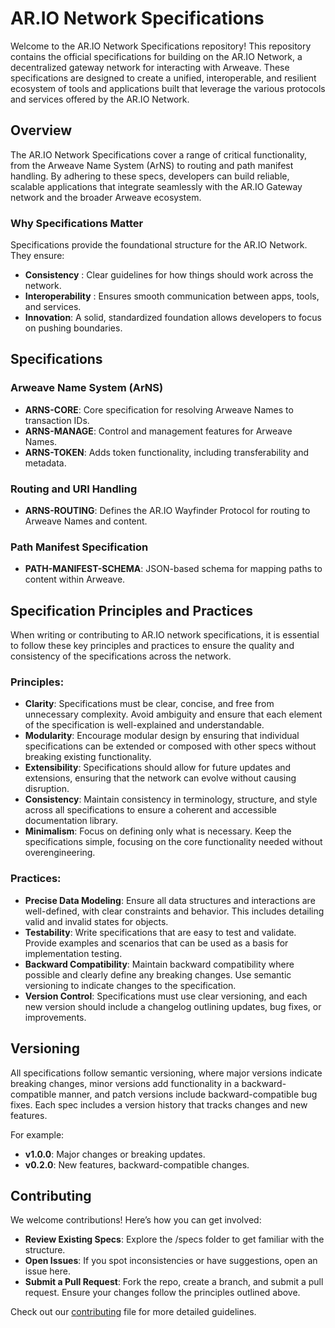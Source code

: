 # AR.IO Network Specifications

Welcome to the AR.IO Network Specifications repository! This repository contains the official specifications for building on the AR.IO Network, a decentralized gateway network for interacting with Arweave. These specifications are designed to create a unified, interoperable, and resilient ecosystem of tools and applications built that leverage the various protocols and services offered by the AR.IO Network.

## Overview

The AR.IO Network Specifications cover a range of critical functionality, from the Arweave Name System (ArNS) to routing and path manifest handling. By adhering to these specs, developers can build reliable, scalable applications that integrate seamlessly with the AR.IO Gateway network and the broader Arweave ecosystem.

### Why Specifications Matter

Specifications provide the foundational structure for the AR.IO Network. They ensure:

- **Consistency** : Clear guidelines for how things should work across the network.
- **Interoperability** : Ensures smooth communication between apps, tools, and services.
- **Innovation**: A solid, standardized foundation allows developers to focus on pushing boundaries.

## Specifications

### Arweave Name System (ArNS)

- **ARNS-CORE**: Core specification for resolving Arweave Names to transaction IDs.
- **ARNS-MANAGE**: Control and management features for Arweave Names.
- **ARNS-TOKEN**: Adds token functionality, including transferability and metadata.

### Routing and URI Handling

- **ARNS-ROUTING**: Defines the AR.IO Wayfinder Protocol for routing to Arweave Names and content.

### Path Manifest Specification

- **PATH-MANIFEST-SCHEMA**: JSON-based schema for mapping paths to content within Arweave.

## Specification Principles and Practices

When writing or contributing to AR.IO network specifications, it is essential to follow these key principles and practices to ensure the quality and consistency of the specifications across the network.

### Principles:

- **Clarity**: Specifications must be clear, concise, and free from unnecessary complexity. Avoid ambiguity and ensure that each element of the specification is well-explained and understandable.
- **Modularity**: Encourage modular design by ensuring that individual specifications can be extended or composed with other specs without breaking existing functionality.
- **Extensibility**: Specifications should allow for future updates and extensions, ensuring that the network can evolve without causing disruption.
- **Consistency**: Maintain consistency in terminology, structure, and style across all specifications to ensure a coherent and accessible documentation library.
- **Minimalism**: Focus on defining only what is necessary. Keep the specifications simple, focusing on the core functionality needed without overengineering.

### Practices:

- **Precise Data Modeling**: Ensure all data structures and interactions are well-defined, with clear constraints and behavior. This includes detailing valid and invalid states for objects.
- **Testability**: Write specifications that are easy to test and validate. Provide examples and scenarios that can be used as a basis for implementation testing.
- **Backward Compatibility**: Maintain backward compatibility where possible and clearly define any breaking changes. Use semantic versioning to indicate changes to the specification.
- **Version Control**: Specifications must use clear versioning, and each new version should include a changelog outlining updates, bug fixes, or improvements.

## Versioning

All specifications follow semantic versioning, where major versions indicate breaking changes, minor versions add functionality in a backward-compatible manner, and patch versions include backward-compatible bug fixes. Each spec includes a version history that tracks changes and new features.

For example:

- **v1.0.0**: Major changes or breaking updates.
- **v0.2.0**: New features, backward-compatible changes.

## Contributing

We welcome contributions! Here’s how you can get involved:

- **Review Existing Specs**: Explore the /specs folder to get familiar with the structure.
- **Open Issues**: If you spot inconsistencies or have suggestions, open an issue here.
- **Submit a Pull Request**: Fork the repo, create a branch, and submit a pull request. Ensure your changes follow the principles outlined above.

Check out our [contributing] file for more detailed guidelines.

[contributing]: ./CONTRIBUTING.md
